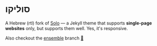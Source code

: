 # סוליקו

A Hebrew (rtl) fork of
[Solo](http://solo.chibi.io) &mdash; a Jekyll theme that supports **single-page websites** only, but supports them well. Yes, it's responsive.

Also checkout the [ensemble](https://github.com/thedod/soliko/blob/ensemble/README.md) branch [:eyes:](https://swatwt.com/rhymeright/)
